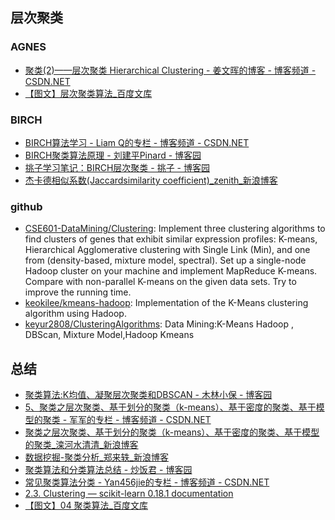 
## 层次聚类

### AGNES

- [聚类(2)——层次聚类 Hierarchical Clustering - 姜文晖的博客 - 博客频道 - CSDN.NET](http://blog.csdn.net/jwh_bupt/article/details/7685809)
- [【图文】层次聚类算法_百度文库](https://wenku.baidu.com/view/3f5070986bec0975f465e225.html)

### BIRCH

- [BIRCH算法学习 - Liam Q的专栏 - 博客频道 - CSDN.NET](http://blog.csdn.net/qll125596718/article/details/6895291)
- [BIRCH聚类算法原理 - 刘建平Pinard - 博客园](http://www.cnblogs.com/pinard/p/6179132.html)
- [挑子学习笔记：BIRCH层次聚类 - 挑子 - 博客园](http://www.cnblogs.com/tiaozistudy/p/6129425.html)
- [杰卡德相似系数(Jaccardsimilarity coefficient)_zenith_新浪博客](http://blog.sina.com.cn/s/blog_407e5c1c0102vxyy.html)

### github

- [CSE601-DataMining/Clustering](https://github.com/CSE601-DataMining/Clustering): Implement three clustering algorithms to find clusters of genes that exhibit similar expression profiles: K-means, Hierarchical Agglomerative clustering with Single Link (Min), and one from (density-based, mixture model, spectral). Set up a single-node Hadoop cluster on your machine and implement MapReduce K-means. Compare with non-parallel K-means on the given data sets. Try to improve the running time.
- [keokilee/kmeans-hadoop](https://github.com/keokilee/kmeans-hadoop): Implementation of the K-Means clustering algorithm using Hadoop.
- [keyur2808/ClusteringAlgorithms](https://github.com/keyur2808/ClusteringAlgorithms): Data Mining:K-Means Hadoop , DBScan, Mixture Model,Hadoop Kmeans

## 总结

- [聚类算法:K均值、凝聚层次聚类和DBSCAN - 木林小保 - 博客园](http://www.cnblogs.com/giserliu/p/4394807.html)
- [5、聚类之层次聚类、基于划分的聚类（k-means）、基于密度的聚类、基于模型的聚类 - 军军的专栏 - 博客频道 - CSDN.NET](http://blog.csdn.net/qq_16365849/article/details/50646679)
- [聚类之层次聚类、基于划分的聚类（k-means）、基于密度的聚类、基于模型的聚类_滦河水清清_新浪博客](http://blog.sina.com.cn/s/blog_48ad94910102wsiv.html)
- [数据挖掘-聚类分析_郑来轶_新浪博客](http://blog.sina.com.cn/s/blog_5fc375650100jcct.html)
- [聚类算法和分类算法总结 - 炒饭君 - 博客园](http://www.cnblogs.com/toyking/p/4950961.html)
- [常见聚类算法分类 - Yan456jie的专栏 - 博客频道 - CSDN.NET](http://blog.csdn.net/yan456jie/article/details/52821762)
- [2.3\. Clustering — scikit-learn 0.18.1 documentation](http://scikit-learn.org/stable/modules/clustering.html#hierarchical-clustering)
- [【图文】04 聚类算法_百度文库](https://wenku.baidu.com/view/fbda749f960590c69fc3761f.html)